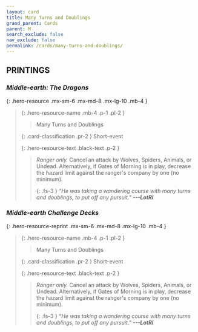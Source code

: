 ```yaml
---
layout: card
title: Many Turns and Doublings
grand_parent: Cards
parent: M
search_exclude: false
nav_exclude: false
permalink: /cards/many-turns-and-doublings/
---
```


## PRINTINGS


### _Middle-earth: The Dragons_

{: .hero-resource .mx-sm-6 .mx-md-8 .mx-lg-10 .mb-4 }
> {: .hero-resource-name .mb-4 .p-1 .pl-2 }
> > <div class="card-mp"></div>
> > <div class="card-name">Many Turns and Doublings</div>
>
> {: .card-classification .pr-2 }
> Short-event
>
> {: .hero-resource-text .black-text .p-2 }
> > _Ranger only._ Cancel an attack by Wolves, Spiders, Animals, or Undead. Alternatively, if Gates of Morning is in play, decrease the hazard limit against the ranger's company by one (no minimum). 
> > 
> > {: .fs-3 } 
> > _“He was taking a wandering course with many turns and doublings, to put off any pursuit."_ ***---&#65279;LotRI*** 
> 

### _Middle-earth Challenge Decks_

{: .hero-resource-reprint .mx-sm-6 .mx-md-8 .mx-lg-10 .mb-4 }
> {: .hero-resource-name .mb-4 .p-1 .pl-2 }
> > <div class="card-mp"></div>
> > <div class="card-name">Many Turns and Doublings</div>
>
> {: .card-classification .pr-2 }
> Short-event
>
> {: .hero-resource-text .black-text .p-2 }
> > _Ranger only._ Cancel an attack by Wolves, Spiders, Animals, or Undead. Alternatively, if Gates of Morning is in play, decrease the hazard limit against the ranger's company by one (no minimum). 
> > 
> > {: .fs-3 } 
> > _“He was taking a wandering course with many turns and doublings, to put off any pursuit."_ ***---&#65279;LotRI*** 
> 
